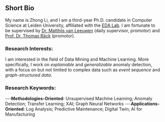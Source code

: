 ## Short Bio
My name is Zhong Li, and I am a third-year Ph.D. candidate in Computer Science at Leiden University, affiliated with the [EDA Lab](https://eda.liacs.nl/). I am fortunate  to be supervised  by [Dr. Matthijs van Leeuwen](https://scholar.google.com/citations?user=GGLwU28AAAAJ&hl=en) (daily supervisor, promotor) and [Prof. Dr. Thomas Bäck](https://scholar.google.com/citations?user=x7LEID0AAAAJ&hl=en) (promotor).

### Research Interests: 
I am interested in the field of Data Mining and Machine Learning. More specifically, I work on *explainable* and *generalizable* anomaly detection, with a focus on but not limited to complex data such as *event sequence* and *graph-structured data*. 

### Research Keywords: 
---**Methodologies-Oriented**: Unsupervised Machine Learning; Anomaly Detection; Transfer Learning; XAI; Graph Neural Networks
---**Applications-Oriented**: Log Analysis; Predictive Maintenance; Digital Twin; AI for Manufacturing
